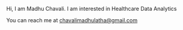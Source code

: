 Hi, I am Madhu Chavali. I am interested in Healthcare Data Analytics

You can reach me at chavalimadhulatha@gmail.com
